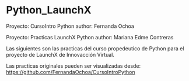 # Python_LaunchX
Proyecto: CursoIntro Python
author: Fernanda Ochoa

Proyecto: Practicas LaunchX Python 
author: Mariana Edme Contreras 

Las siguientes son las practicas del curso propedeutico de Python para el
proyecto de LaunchX de Innovacción Virtual. 

Las practicas originales pueden ser visualizadas desde: 
  https://github.com/FernandaOchoa/CursoIntroPython
